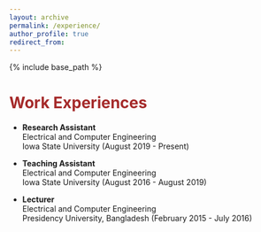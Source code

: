 ```yaml
---
layout: archive
permalink: /experience/
author_profile: true
redirect_from:
---
```


{% include base_path %}

<span style="color:brown">**Work Experiences**</span>
======
* **Research Assistant** <br/> Electrical and Computer Engineering <br/> Iowa State University (August 2019 - Present)

* **Teaching Assistant** <br/> Electrical and Computer Engineering <br/> Iowa State University (August 2016 - August 2019)

* **Lecturer** <br/> Electrical and Computer Engineering <br/> Presidency University, Bangladesh (February 2015 - July 2016)
